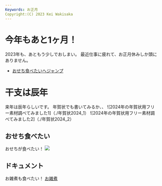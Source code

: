 ```yaml
---
Keywords: お正月
Copyright:(C) 2023 Kei Wakisaka
---
```


# 今年もあと1ヶ月！ 
2023年も、あともう少しでおしまい。
最近仕事に疲れて、お正月休みしか頭にありません。
* [おせち食べたいへジャンプ](#white)

# 干支は辰年
来年は辰年らしいです。
年賀状でも書いてみるか、、
![2024年の年賀状用フリー素材調べてみました1]（./年賀状2024_1）
![2024年の年賀状用フリー素材調べてみました2]（./年賀状2024_2）

## <span id="white">おせち食べたい</span>
おせちが食べたい！
![](おせち.jpeg)

## ドキュメント
お雑煮も食べたい！
[お雑煮](https://www.kurashiru.com/articles/47e5f18f-f5a9-4af8-be7f-6fc3d45a8dc8)
